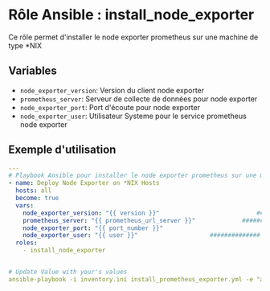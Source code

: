 # Rôle Ansible : install_node_exporter

Ce rôle permet d'installer le node exporter prometheus sur une machine de type *NIX

## Variables

- `node_exporter_version`: Version du client node exporter
- `prometheus_server`: Serveur de collecte de données pour node exporter 
- `node_exporter_port`: Port d'écoute pour node exporter
- `node_exporter_user`: Utilisateur Systeme pour le service prometheus node exporter

## Exemple d'utilisation

```yaml
---
# Playbook Ansible pour installer le node exporter prometheus sur une machine de type *NIX
- name: Deploy Node Exporter on *NIX Hosts
  hosts: all
  become: true
  vars:
    node_exporter_version: "{{ version }}"                           ############## node_exporter_version: "1.7.0"
    prometheus_server: "{{ prometheus_url_server }}"             ############## prometheus_server: "http://your.prometheus.server:9090" 
    node_exporter_port: "{{ port_number }}"                                  ############## node_exporter_port: 9100   
    node_exporter_user: "{{ user }}"                    ############## node_exporter_user: "node_exporter"  
  roles:
    - install_node_exporter


# Update Value with your's values
ansible-playbook -i inventory.ini install_prometheus_exporter.yml -e "ad_unode_exporter_versionser=#node_exporter_version# prometheus_server=#prometheus_server# node_exporter_port=#node_exporter_port# node_exporter_user=#node_exporter_user#"




